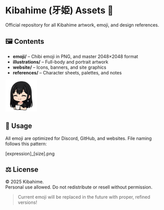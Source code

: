 # Kibahime (牙姫) Assets 🖤

Official repository for all Kibahime artwork, emoji, and design references.

## 🖼️ Contents
- **emoji/** – Chibi emoji in PNG, and master 2048×2048 format
- **illustrations/** – Full-body and portrait artwork
- **website/** – Icons, banners, and site graphics
- **references/** – Character sheets, palettes, and notes

<img src="emoji/2048x2048/tea.png" alt="happy" width=100>

## 💬 Usage
All emoji are optimized for Discord, GitHub, and websites.
File naming follows this pattern:

[expression]_[size].png


## ⚖️ License
&copy; 2025 Kibahime.  
Personal use allowed. Do not redistribute or resell without permission.

> Current emoji will be replaced in the future with proper, refined versions!
